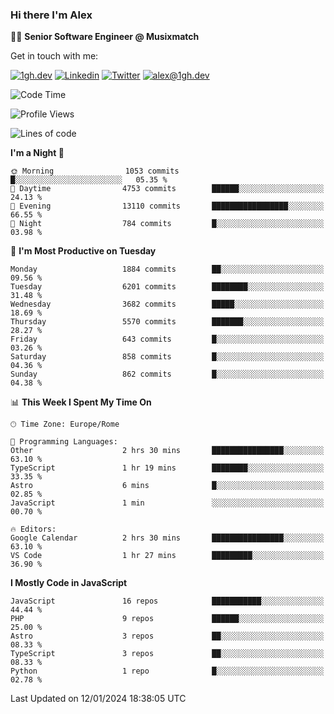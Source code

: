 ### Hi there I'm Alex

👨‍💻 __Senior Software Engineer @ Musixmatch__

Get in touch with me:

[![1gh.dev](https://img.shields.io/static/v1?label=1gh.dev&message=%20&color=red&logo=&style=flat-square&logoColor=white)](https://www.1gh.dev/)
[![Linkedin](https://img.shields.io/static/v1?label=Linkedin&message=%20&color=blue&logo=Linkedin&style=flat-square&logoColor=white)](https://linkedin.com/in/alexghirelli)
[![Twitter](https://img.shields.io/static/v1?label=Twitter&message=%20&color=blue&logo=Twitter&style=flat-square&logoColor=white)](https://twitter.com/alexGhirelli)
[![alex@1gh.dev](https://img.shields.io/static/v1?label=alex@1gh.dev&message=%20&color=red&logo=gmail&style=flat-square&logoColor=white)](mailto:alex@1gh.dev)

<!--START_SECTION:waka-->
![Code Time](http://img.shields.io/badge/Code%20Time-7%2C663%20hrs%2035%20mins-blue)

![Profile Views](http://img.shields.io/badge/Profile%20Views-14-blue)

![Lines of code](https://img.shields.io/badge/From%20Hello%20World%20I%27ve%20Written-25.2%20million%20lines%20of%20code-blue)

**I'm a Night 🦉** 

```text
🌞 Morning                1053 commits        █░░░░░░░░░░░░░░░░░░░░░░░░   05.35 % 
🌆 Daytime                4753 commits        ██████░░░░░░░░░░░░░░░░░░░   24.13 % 
🌃 Evening                13110 commits       █████████████████░░░░░░░░   66.55 % 
🌙 Night                  784 commits         █░░░░░░░░░░░░░░░░░░░░░░░░   03.98 % 
```
📅 **I'm Most Productive on Tuesday** 

```text
Monday                   1884 commits        ██░░░░░░░░░░░░░░░░░░░░░░░   09.56 % 
Tuesday                  6201 commits        ████████░░░░░░░░░░░░░░░░░   31.48 % 
Wednesday                3682 commits        █████░░░░░░░░░░░░░░░░░░░░   18.69 % 
Thursday                 5570 commits        ███████░░░░░░░░░░░░░░░░░░   28.27 % 
Friday                   643 commits         █░░░░░░░░░░░░░░░░░░░░░░░░   03.26 % 
Saturday                 858 commits         █░░░░░░░░░░░░░░░░░░░░░░░░   04.36 % 
Sunday                   862 commits         █░░░░░░░░░░░░░░░░░░░░░░░░   04.38 % 
```


📊 **This Week I Spent My Time On** 

```text
🕑︎ Time Zone: Europe/Rome

💬 Programming Languages: 
Other                    2 hrs 30 mins       ████████████████░░░░░░░░░   63.10 % 
TypeScript               1 hr 19 mins        ████████░░░░░░░░░░░░░░░░░   33.35 % 
Astro                    6 mins              █░░░░░░░░░░░░░░░░░░░░░░░░   02.85 % 
JavaScript               1 min               ░░░░░░░░░░░░░░░░░░░░░░░░░   00.70 % 

🔥 Editors: 
Google Calendar          2 hrs 30 mins       ████████████████░░░░░░░░░   63.10 % 
VS Code                  1 hr 27 mins        █████████░░░░░░░░░░░░░░░░   36.90 % 
```

**I Mostly Code in JavaScript** 

```text
JavaScript               16 repos            ███████████░░░░░░░░░░░░░░   44.44 % 
PHP                      9 repos             ██████░░░░░░░░░░░░░░░░░░░   25.00 % 
Astro                    3 repos             ██░░░░░░░░░░░░░░░░░░░░░░░   08.33 % 
TypeScript               3 repos             ██░░░░░░░░░░░░░░░░░░░░░░░   08.33 % 
Python                   1 repo              █░░░░░░░░░░░░░░░░░░░░░░░░   02.78 % 
```




 Last Updated on 12/01/2024 18:38:05 UTC
<!--END_SECTION:waka-->
